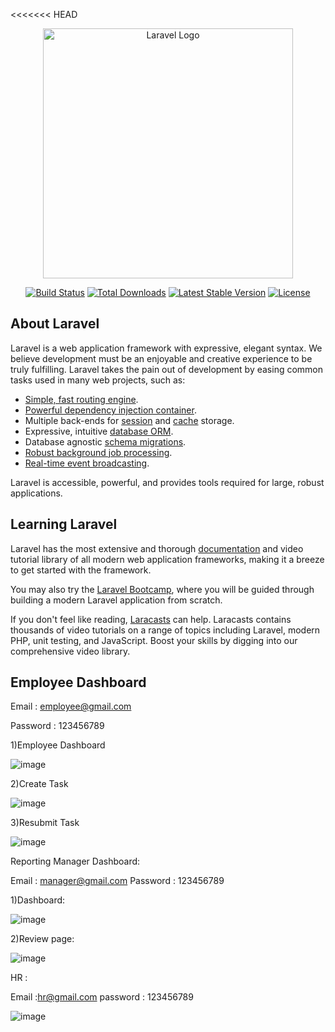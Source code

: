 <<<<<<< HEAD
<p align="center"><a href="https://laravel.com" target="_blank"><img src="https://raw.githubusercontent.com/laravel/art/master/logo-lockup/5%20SVG/2%20CMYK/1%20Full%20Color/laravel-logolockup-cmyk-red.svg" width="400" alt="Laravel Logo"></a></p>

<p align="center">
<a href="https://github.com/laravel/framework/actions"><img src="https://github.com/laravel/framework/workflows/tests/badge.svg" alt="Build Status"></a>
<a href="https://packagist.org/packages/laravel/framework"><img src="https://img.shields.io/packagist/dt/laravel/framework" alt="Total Downloads"></a>
<a href="https://packagist.org/packages/laravel/framework"><img src="https://img.shields.io/packagist/v/laravel/framework" alt="Latest Stable Version"></a>
<a href="https://packagist.org/packages/laravel/framework"><img src="https://img.shields.io/packagist/l/laravel/framework" alt="License"></a>
</p>

## About Laravel

Laravel is a web application framework with expressive, elegant syntax. We believe development must be an enjoyable and creative experience to be truly fulfilling. Laravel takes the pain out of development by easing common tasks used in many web projects, such as:

- [Simple, fast routing engine](https://laravel.com/docs/routing).
- [Powerful dependency injection container](https://laravel.com/docs/container).
- Multiple back-ends for [session](https://laravel.com/docs/session) and [cache](https://laravel.com/docs/cache) storage.
- Expressive, intuitive [database ORM](https://laravel.com/docs/eloquent).
- Database agnostic [schema migrations](https://laravel.com/docs/migrations).
- [Robust background job processing](https://laravel.com/docs/queues).
- [Real-time event broadcasting](https://laravel.com/docs/broadcasting).

Laravel is accessible, powerful, and provides tools required for large, robust applications.

## Learning Laravel

Laravel has the most extensive and thorough [documentation](https://laravel.com/docs) and video tutorial library of all modern web application frameworks, making it a breeze to get started with the framework.

You may also try the [Laravel Bootcamp](https://bootcamp.laravel.com), where you will be guided through building a modern Laravel application from scratch.

If you don't feel like reading, [Laracasts](https://laracasts.com) can help. Laracasts contains thousands of video tutorials on a range of topics including Laravel, modern PHP, unit testing, and JavaScript. Boost your skills by digging into our comprehensive video library.

## Employee Dashboard 

Email : employee@gmail.com

Password : 123456789

1)Employee Dashboard

![image](https://github.com/Indhuupriya/cartrabbit.github.io/assets/167615236/0b5e66d5-03e4-43a1-9ace-f2cf2d1da788)

2)Create Task

![image](https://github.com/Indhuupriya/cartrabbit.github.io/assets/167615236/e588f95e-11ea-496e-8533-288d3975b1c4)

3)Resubmit Task

![image](https://github.com/Indhuupriya/cartrabbit.github.io/assets/167615236/41b02ba1-af1d-4ff7-bb16-b96d5ec37489)

Reporting Manager Dashboard:

Email : manager@gmail.com
Password : 123456789

1)Dashboard:

![image](https://github.com/Indhuupriya/cartrabbit.github.io/assets/167615236/99ab90ba-8921-4914-bf78-e9413623aa63)

2)Review page:

![image](https://github.com/Indhuupriya/cartrabbit.github.io/assets/167615236/09e44d68-5b71-4dcd-aaa9-1fddb7bd752e)

HR :

Email :hr@gmail.com
password : 123456789

![image](https://github.com/Indhuupriya/cartrabbit.github.io/assets/167615236/59a56ab8-7c17-4dc3-aa1d-f19483015f33)









